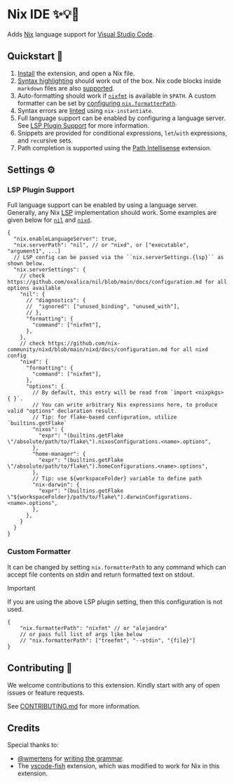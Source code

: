 # Nix IDE ✨💡🌟

Adds [Nix](https://nixos.org/) language support for [Visual Studio Code](https://code.visualstudio.com/).

## Quickstart 🚀

1. [Install](./install.md) the extension, and open a Nix file.
1. [Syntax highlighting](./images/docs/nix-syntax-highlight.png) should work out of the box. Nix code blocks inside `markdown` files are also [supported](./images/docs/md-embed-nix.png).
1. Auto-formatting should work if [`nixfmt`](https://github.com/NixOS/nixfmt) is available in `$PATH`. A custom formatter can be set by [configuring `nix.formatterPath`](#custom-formatter).
1. Syntax errors are [linted](./images/docs/linting.png) using `nix-instantiate`.
1. Full language support can be enabled by configuring a language server. See [LSP Plugin Support](#lsp-plugin-support) for more information.
1. Snippets are provided for conditional expressions, `let`/`with` expressions, and `rec`ursive sets.
1. Path completion is supported using the [Path Intellisense](https://github.com/ChristianKohler/PathIntellisense) extension.

## Settings ⚙️

### LSP Plugin Support

Full language support can be enabled by using a language server. Generally, any Nix [LSP](https://microsoft.github.io/language-server-protocol/) implementation should work. Some examples are given below for [`nil`](https://github.com/oxalica/nil?tab=readme-ov-file#vscodevscodium-with-nix-ide) and [`nixd`](https://github.com/nix-community/nixd).

```json5
{
  "nix.enableLanguageServer": true,
  "nix.serverPath": "nil", // or "nixd", or ["executable", "argument1", ...]
  // LSP config can be passed via the ``nix.serverSettings.{lsp}`` as shown below.
  "nix.serverSettings": {
    // check https://github.com/oxalica/nil/blob/main/docs/configuration.md for all options available
    "nil": {
      // "diagnostics": {
      //  "ignored": ["unused_binding", "unused_with"],
      // },
      "formatting": {
        "command": ["nixfmt"],
      },
    },
    // check https://github.com/nix-community/nixd/blob/main/nixd/docs/configuration.md for all nixd config
    "nixd": {
      "formatting": {
        "command": ["nixfmt"],
      },
      "options": {
        // By default, this entry will be read from `import <nixpkgs> { }`.
        // You can write arbitrary Nix expressions here, to produce valid "options" declaration result.
        // Tip: for flake-based configuration, utilize `builtins.getFlake`
        "nixos": {
          "expr": "(builtins.getFlake \"/absolute/path/to/flake\").nixosConfigurations.<name>.options",
        },
        "home-manager": {
          "expr": "(builtins.getFlake \"/absolute/path/to/flake\").homeConfigurations.<name>.options",
        },
        // Tip: use ${workspaceFolder} variable to define path
        "nix-darwin": {
          "expr": "(builtins.getFlake \"${workspaceFolder}/path/to/flake\").darwinConfigurations.<name>.options",
        },
      },
    }
  }
}
```

### Custom Formatter

It can be changed by setting `nix.formatterPath` to any command which can accept file contents on stdin and return formatted text on stdout. 

> [!IMPORTANT]
> If you are using the above LSP plugin setting, then this configuration is not used.

```json5
{
    "nix.formatterPath": "nixfmt" // or "alejandra"
    // or pass full list of args like below
    // "nix.formatterPath": ["treefmt", "--stdin", "{file}"]
}
```

## Contributing 💪

We welcome contributions to this extension. Kindly start with any of open issues or feature requests.

See [CONTRIBUTING.md](./CONTRIBUTING.md) for more information.

## Credits

Special thanks to:

- [@wmertens](https://github.com/wmertens) for [writing the grammar](https://github.com/wmertens/sublime-nix/blob/master/nix.tmLanguage).
- The [vscode-fish](https://github.com/bmalehorn/vscode-fish/) extension, which was modified to work for Nix in this extension.

